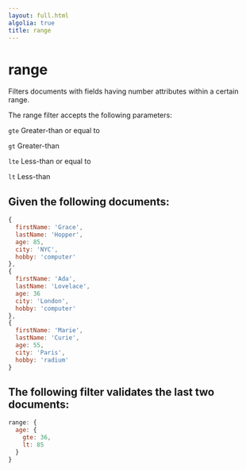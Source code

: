 ```yaml
---
layout: full.html
algolia: true
title: range
---
```


# range

Filters documents with fields having number attributes within a certain range.

The range filter accepts the following parameters:

`gte` Greater-than or equal to

`gt` Greater-than

`lte` Less-than or equal to

`lt` Less-than

## Given the following documents:

```javascript
{
  firstName: 'Grace',
  lastName: 'Hopper',
  age: 85,
  city: 'NYC',
  hobby: 'computer'
},
{
  firstName: 'Ada',
  lastName: 'Lovelace',
  age: 36
  city: 'London',
  hobby: 'computer'
},
{
  firstName: 'Marie',
  lastName: 'Curie',
  age: 55,
  city: 'Paris',
  hobby: 'radium'
}
```

## The following filter validates the last two documents:

```javascript
range: {
  age: {
    gte: 36,
    lt: 85
  }
}
```
